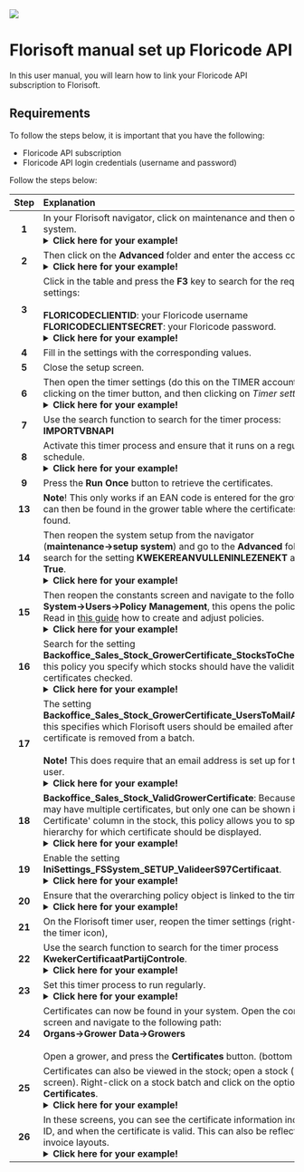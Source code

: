 <img src="../../fslogo.png">

# Florisoft manual set up Floricode API

In this user manual, you will learn how to link your Floricode API subscription to Florisoft.

## Requirements

To follow the steps below, it is important that you have the following:

- Floricode API subscription
- Floricode API login credentials (username and password)

Follow the steps below:

|Step|Explanation|
|:-:|:--|
|**1**|In your Florisoft navigator, click on maintenance and then on setup system.<details><summary><b>Click here for your example!</b></summary><img src="Media/EN/13.jpg"></details>|
|**2**|Then click on the **Advanced** folder and enter the access code.<details><summary><b>Click here for your example!</b></summary><img src="Media/EN/13.jpg"></details>|
|**3**|Click in the table and press the **F3** key to search for the required settings:<br><br>**FLORICODECLIENTID**: your Floricode username <Br>**FLORICODECLIENTSECRET**: your Floricode password.<details><summary><b>Click here for your example!</b></summary><img src="Media/EN/14.png"></details>|
|**4**|Fill in the settings with the corresponding values.|
|**5**|Close the setup screen.|
|**6**|Then open the timer settings (do this on the TIMER account), by right-clicking on the timer button, and then clicking on *Timer settings*.<details><summary><b>Click here for your example!</b></summary><img src="Media/EN/15.png"></details>|
|**7**|Use the search function to search for the timer process:<br>**IMPORTVBNAPI**|
|**8**|Activate this timer process and ensure that it runs on a regular schedule.<details><summary><b>Click here for your example!</b></summary><img src="Media/NL/image-1.png"></details>|
|**9**|Press the **Run Once** button to retrieve the certificates. |
|**13**|**Note**! This only works if an EAN code is entered for the grower; these can then be found in the grower table where the certificates can be found.|
|**14**|Then reopen the system setup from the navigator (**maintenance→setup system**) and go to the **Advanced** folder. Then search for the setting **KWEKEREANVULLENINLEZENEKT** and set it to **True**.<details><summary><b>Click here for your example!</b></summary><img src="Media/EN/13.jpg"></details> |
|**15**|Then reopen the constants screen and navigate to the following path:<br>**System→Users→Policy Management**, this opens the policy screen. <br>Read in [this guide](https://github.com/florisoft/User.Manuals/blob/main/BASIS/Policy%20Management/Manual%20Policy%20Management%20EN.md) how to create and adjust policies.<details><summary><b>Click here for your example!</b></summary><img src="Media/EN/16.png"></details> |
|**16**|Search for the setting **Backoffice_Sales_Stock_GrowerCertificate_StocksToCheck**, with this policy you specify which stocks should have the validity of certificates checked.<details><summary><b>Click here for your example!</b></summary><img src="Media/NL/EN.png"></details>|
|**17**|The setting **Backoffice_Sales_Stock_GrowerCertificate_UsersToMailAfterCheck**, this specifies which Florisoft users should be emailed after a certificate is removed from a batch.<Br><br>**Note!** This does require that an email address is set up for the relevant user.<details><summary><b>Click here for your example!</b></summary><img src="Media/EN/17.png"></details>||
|**18**|**Backoffice_Sales_Stock_ValidGrowerCertificate**: Because a grower may have multiple certificates, but only one can be shown in the 'Valid Certificate' column in the stock, this policy allows you to specify a hierarchy for which certificate should be displayed.<details><summary><b>Click here for your example!</b></summary><img src="Media/EN/17.png"></details>|
|**19**|Enable the setting **IniSettings_FSSystem_SETUP_ValideerS97Certificaat**.<details><summary><b>Click here for your example!</b></summary><img src="Media/EN/18.png"></details>||
|**20**|Ensure that the overarching policy object is linked to the timer user. :warning:<details><summary><b>Click here for your example!</b></summary><img src="Media/EN/19.png"></details>|
|**21**|On the Florisoft timer user, reopen the timer settings (right-click on the timer icon), |
|**22**|Use the search function to search for the timer process **KwekerCertificaatPartijControle**.<details><summary><b>Click here for your example!</b></summary><img src="Media/EN/15.png"></details>||
|**23**|Set this timer process to run regularly.<details><summary><b>Click here for your example!</b></summary><img src="Media/EN/20.png"></details>||
|**24**|Certificates can now be found in your system. Open the constants screen and navigate to the following path:<Br>**Organs→Grower Data→Growers**<br><br>Open a grower, and press the **Certificates** button. (bottom right)|
|**25**|Certificates can also be viewed in the stock; open a stock (in the stock screen). Right-click on a stock batch and click on the option **Grower Certificates**.<details><summary><b>Click here for your example!</b></summary><img src="Media/NL/image-2.png"></details>|
|**26**|In these screens, you can see the certificate information including the ID, and when the certificate is valid. This can also be reflected in invoice layouts. <details><summary><b>Click here for your example!</b></summary><img src="Media/NL/image-3.png"></details>|
